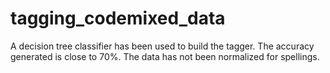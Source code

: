# tagging_codemixed_data

A decision tree classifier has been used to build the tagger. The accuracy generated is close to 70%. The data has not been normalized for spellings. 

